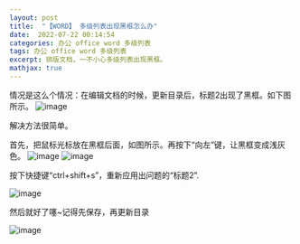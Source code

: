 ```yaml
---
layout: post
title:  "【WORD】 多级列表出现黑框怎么办"
date:  2022-07-22 00:14:54
categories: 办公 office word 多级列表
tags: 办公 office word 多级列表
excerpt: 排版文档，一不小心多级列表出现黑框。
mathjax: true
---
```


情况是这么个情况：在编辑文档的时候，更新目录后，标题2出现了黑框。如下图所示。
![image](https://user-images.githubusercontent.com/63193298/180360084-6c2e4cc5-db86-4e69-8526-acf0094b9d8b.png)


解决方法很简单。

首先，把鼠标光标放在黑框后面，如图所示。再按下“向左”键，让黑框变成浅灰色。
![image](https://user-images.githubusercontent.com/63193298/180360160-dcac5224-1eac-4d9d-abcc-138c02ac45f9.png)
![image](https://user-images.githubusercontent.com/63193298/180360271-ea625a11-f2f9-493a-b105-30bfee9525d2.png)

按下快捷键“ctrl+shift+s”，重新应用出问题的“标题2”.

![image](https://user-images.githubusercontent.com/63193298/180360334-f7dc6dfb-b67e-40c6-822d-2b66be9d8c84.png)

然后就好了噻~记得先保存，再更新目录

![image](https://user-images.githubusercontent.com/63193298/180360395-c327b683-874a-415f-9e7f-2debb1d11b67.png)

